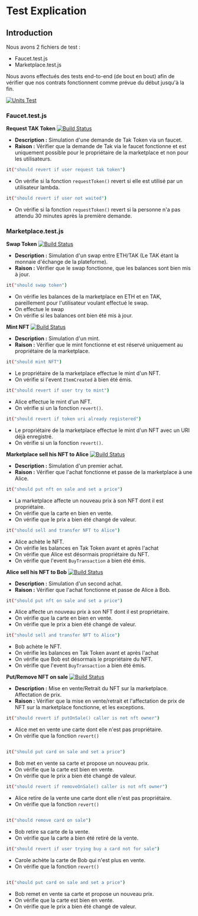 # Test Explication

## Introduction

Nous avons 2 fichiers de test :

- Faucet.test.js
- Marketplace.test.js

Nous avons effectués des tests end-to-end (de bout en bout) afin de vérifier que nos contrats fonctionnent comme prévue du début jusqu'à la fin.

[![Units Test](https://i.ibb.co/7pTfH8r/units-test.png)](https://i.ibb.co/7pTfH8r/units-test.png)

### Faucet.test.js
**Request TAK Token**
[![Build Status](https://travis-ci.org/joemccann/dillinger.svg?branch=master)](https://travis-ci.org/joemccann/dillinger)

- **Description :** Simulation d'une demande de Tak Token via un faucet.
- **Raison :** Vérifier que la demande de Tak via le faucet fonctionne et est uniquement possible pour le propriétaire de la marketplace et non pour les utilisateurs.

```sh
it("should revert if user request tak token")
```
- On vérifie si la fonction `requestToken()` revert si elle est utilisé par un utilisateur lambda.
```sh
it("should revert if user not waited")
```
- On vérifie si la fonction `requestToken()` revert si la personne n'a pas attendu 30 minutes après la première demande.


### Marketplace.test.js

**Swap Token**
[![Build Status](https://travis-ci.org/joemccann/dillinger.svg?branch=master)](https://travis-ci.org/joemccann/dillinger)

- **Description :** Simulation d'un swap entre ETH/TAK (Le TAK étant la monnaie d'échange de la plateforme). 
- **Raison :** Vérifier que le swap fonctionne, que les balances sont bien mis à jour.

```sh
it("should swap token")
```

- On vérifie les balances de la marketplace en ETH et en TAK, pareillement pour l'utilisateur voulant effectué le swap.
- On effectue le swap
- On vérifie si les balances ont bien été mis à jour.


**Mint NFT**
[![Build Status](https://travis-ci.org/joemccann/dillinger.svg?branch=master)](https://travis-ci.org/joemccann/dillinger)

- **Description :** Simulation d'un mint.
- **Raison :** Vérifier que le mint fonctionne et est réservé uniquement au propriétaire de la marketplace.

```sh
it("should mint NFT")
```
- Le propriétaire de la marketplace effectue le mint d'un NFT.
- On vérifie si l'event `ItemCreated` à bien été émis.


```sh
it("should revert if user try to mint")
```
- Alice effectue le mint d'un NFT.
- On vérifie si un la fonction `revert()`.


```sh
it("should revert if token uri already registered")
```
- Le propriétaire de la marketplace effectue le mint d'un NFT avec un URI déjà enregistré.
- On vérifie si un la fonction `revert()`.

**Marketplace sell his NFT to Alice**
[![Build Status](https://travis-ci.org/joemccann/dillinger.svg?branch=master)](https://travis-ci.org/joemccann/dillinger)

- **Description :** Simulation d'un premier achat.
- **Raison :** Vérifier que l'achat fonctionne et passe de la marketplace à une Alice.

```sh
it("should put nft on sale and set a price")
```
- La marketplace affecte un nouveau prix à son NFT dont il est propriétaire.
- On vérifie que la carte en bien en vente.
- On vérifie que le prix a bien été changé de valeur.


```sh
it("should sell and transfer NFT to Alice")
```
- Alice achète le NFT.
- On vérifie les balances en Tak Token avant et après l'achat
- On vérifie que Alice est désormais propriétaire du NFT. 
- On vérifie que l'event `BuyTransaction` a bien été émis.

**Alice sell his NFT to Bob**
[![Build Status](https://travis-ci.org/joemccann/dillinger.svg?branch=master)](https://travis-ci.org/joemccann/dillinger)

- **Description :** Simulation d'un second achat.
- **Raison :** Vérifier que l'achat fonctionne et passe de Alice à Bob.

```sh
it("should put nft on sale and set a price")
```
- Alice affecte un nouveau prix à son NFT dont il est propriétaire.
- On vérifie que la carte en bien en vente.
- On vérifie que le prix a bien été changé de valeur.


```sh
it("should sell and transfer NFT to Alice")
```
- Bob achète le NFT.
- On vérifie les balances en Tak Token avant et après l'achat
- On vérifie que Bob est désormais le propriétaire du NFT. 
- On vérifie que l'event `BuyTransaction` a bien été émis.

**Put/Remove NFT on sale**
[![Build Status](https://travis-ci.org/joemccann/dillinger.svg?branch=master)](https://travis-ci.org/joemccann/dillinger)

- **Description :** Mise en vente/Retrait du NFT sur la marketplace. Affectation de prix.
- **Raison :** Vérifier que la mise en vente/retrait et l'affectation de prix de NFT sur la marketplace fonctionne, et les exceptions.

```sh
it("should revert if putOnSale() caller is not nft owner")
```
- Alice met en vente une carte dont elle n'est pas propriétaire.
- On vérifie que la fonction `revert()`

```sh

it("should put card on sale and set a price")
```
- Bob met en vente sa carte et propose un nouveau prix.
- On vérifie que la carte est bien en vente.
- On vérifie que le prix a bien été changé de valeur.

```sh
it("should revert if removeOnSale() caller is not nft owner")
```
- Alice retire de la vente une carte dont elle n'est pas propriétaire.
- On vérifie que la fonction `revert()`

```sh

it("should remove card on sale")
```
- Bob retire sa carte de la vente.
- On vérifie que la carte a bien été retiré de la vente.

```sh
it("should revert if user trying buy a card not for sale")
```
- Carole achète la carte de Bob qui n'est plus en vente.
- On vérifie que la fonction `revert()`


```sh

it("should put card on sale and set a price")
```
- Bob remet en vente sa carte et propose un nouveau prix.
- On vérifie que la carte est bien en vente.
- On vérifie que le prix a bien été changé de valeur.
